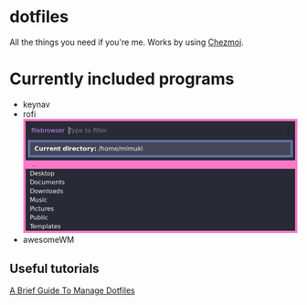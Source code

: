 # dotfiles
All the things you need if you're me. Works by using [Chezmoi](https://github.com/twpayne/chezmoi).

# Currently included programs
- keynav
- rofi
![rofi_filebrowser](./examples/rofi_filebrowser.png)
- awesomeWM
## Useful tutorials

[A Brief Guide To Manage Dotfiles](https://dev.to/jerrynsh/a-brief-guide-to-manage-dotfiles-1h59)
